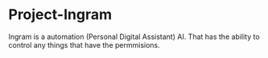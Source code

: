 # Project-Ingram
Ingram is a automation (Personal Digital Assistant) AI. That has the ability to control any things that have the permmisions.
